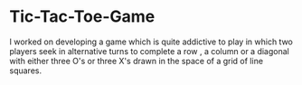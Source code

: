 # Tic-Tac-Toe-Game
I worked on developing a game which is quite addictive to play in which two players seek in alternative turns to complete a row , a column or a diagonal with either three O's or three X's drawn in the space of a grid of line squares.
